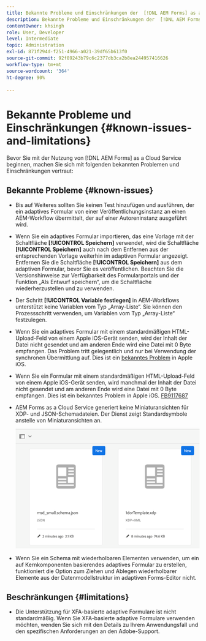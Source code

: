 ```yaml
---
title: Bekannte Probleme und Einschränkungen der  [!DNL AEM Forms] as a Cloud Service-Umgebung
description: Bekannte Probleme und Einschränkungen der  [!DNL AEM Forms] as a Cloud Service-Umgebung.
contentOwner: khsingh
role: User, Developer
level: Intermediate
topic: Administration
exl-id: 871f294d-f251-4966-a021-39df65b613f0
source-git-commit: 92f89243b79c6c2377db3ca2b8ea244957416626
workflow-type: tm+mt
source-wordcount: '364'
ht-degree: 90%

---
```


# Bekannte Probleme und Einschränkungen {#known-issues-and-limitations}

Bevor Sie mit der Nutzung von [!DNL AEM Forms] as a Cloud Service beginnen, machen Sie sich mit folgenden bekannten Problemen und Einschränkungen vertraut:

## Bekannte Probleme {#known-issues}

* Bis auf Weiteres sollten Sie keinen Test hinzufügen und ausführen, der ein adaptives Formular von einer Veröffentlichungsinstanz an einen AEM-Workflow übermittelt, der auf einer Autoreninstanz ausgeführt wird.

* Wenn Sie ein adaptives Formular importieren, das eine Vorlage mit der Schaltfläche **[!UICONTROL Speichern]** verwendet, wird die Schaltfläche **[!UICONTROL Speichern]** auch nach dem Entfernen aus der entsprechenden Vorlage weiterhin im adaptiven Formular angezeigt. Entfernen Sie die Schaltfläche **[!UICONTROL Speichern]** aus dem adaptiven Formular, bevor Sie es veröffentlichen. Beachten Sie die Versionshinweise zur Verfügbarkeit des Formularportals und der Funktion „Als Entwurf speichern“, um die Schaltfläche wiederherzustellen und zu verwenden.

* Der Schritt **[!UICONTROL Variable festlegen]** in AEM-Workflows unterstützt keine Variablen vom Typ „Array-Liste“. Sie können den Prozessschritt verwenden, um Variablen vom Typ „Array-Liste“ festzulegen.

* Wenn Sie ein adaptives Formular mit einem standardmäßigen HTML-Upload-Feld von einem Apple iOS-Gerät senden, wird der Inhalt der Datei nicht gesendet und am anderen Ende wird eine Datei mit 0 Byte empfangen. Das Problem tritt gelegentlich und nur bei Verwendung der synchronen Übermittlung auf. Dies ist ein [bekanntes Problem](https://feedbackassistant.apple.com/feedback/9117687) in Apple iOS.

* Wenn Sie ein Formular mit einem standardmäßigen HTML-Upload-Feld von einem Apple iOS-Gerät senden, wird manchmal der Inhalt der Datei nicht gesendet und am anderen Ende wird eine Datei mit 0 Byte empfangen. Dies ist ein bekanntes Problem in Apple iOS. [FB9117687](https://feedbackassistant.apple.com/feedback/9117687)

* AEM Forms as a Cloud Service generiert keine Miniaturansichten für XDP- und JSON-Schemadateien. Der Dienst zeigt Standardsymbole anstelle von Miniaturansichten an.

  ![Bekanntes Problem mit Forms-Miniaturansicht](/help/forms/assets/forms-tumbnail-known-issue.png)

* Wenn Sie ein Schema mit wiederholbaren Elementen verwenden, um ein auf Kernkomponenten basierendes adaptives Formular zu erstellen, funktioniert die Option zum Ziehen und Ablegen wiederholbarer Elemente aus der Datenmodellstruktur im adaptiven Forms-Editor nicht.

## Beschränkungen {#limitations}

* Die Unterstützung für XFA-basierte adaptive Formulare ist nicht standardmäßig. Wenn Sie XFA-basierte adaptive Formulare verwenden möchten, wenden Sie sich mit den Details zu Ihrem Anwendungsfall und den spezifischen Anforderungen an den Adobe-Support.

